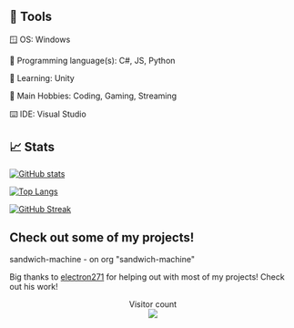 ## 🔧 Tools

🪟 OS: Windows

💾 Programming language(s): C#, JS, Python

📖 Learning: Unity

🔧 Main Hobbies: Coding, Gaming, Streaming

⌨️ IDE: Visual Studio

## 📈 Stats

[![GitHub stats](https://github-readme-stats.vercel.app/api?username=SoupDevHub&show_icons=true&theme=synthwave&include_all_commits=true)](https://github.com/SoupHuman/SoupHuman)

[![Top Langs](https://github-readme-stats.vercel.app/api/top-langs/?username=SoupHuman&theme=synthwave&langs_count=10&exclude_repo=TerminalInATerminal&layout=compact)](https://github.com/SoupHuman/SoupHuman)

[![GitHub Streak](http://github-readme-streak-stats.herokuapp.com?user=SoupHuman&theme=synthwave)](https://git.io/streak-stats)

## Check out some of my projects!

sandwich-machine -  on org "sandwich-machine"

Big thanks to [electron271](https://github.com/electron271) for helping out with most of my projects! Check out his work!

<p align="center"> 
  Visitor count<br>
  <img src="https://profile-counter.glitch.me/SoupDevHub/count.svg" />
</p>


